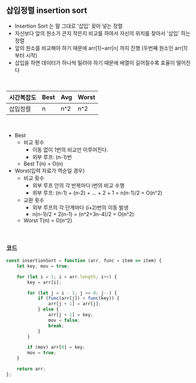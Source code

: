 ## 삽입정렬 insertion sort

- Insertion Sort 는 말 그대로 '삽입' 꽂아 넣는 정렬
- 자신보다 앞의 원소가 큰지 작은지 비교를 하여서 자신의 위치를 찾아서 '삽입' 하는 정렬
- 앞의 원소를 비교해야 하기 때문에 arr[1]~arr[n] 까지 진행 (두번째 원소인 arr[1] 부터 시작)
- 삽입을 하면 데이터가 하나씩 밀려야 하기 때문에 배열이 길어질수록 효율이 떨어진다
  
<br/>
  
| 시간복잡도 | Best | Avg | Worst |
| ---------- | ---- | --- | ----- |
| 삽입정렬   | n    | n^2 | n^2   |
  
<br/>
  
- Best
  - 비교 횟수
    - 이동 없이 1번의 비교만 이루어진다.
    - 외부 루프: (n-1)번
  - Best T(n) = O(n)
- Worst(입력 자료가 역순일 경우)
  - 비교 횟수
    - 외부 루프 안의 각 반복마다 i번의 비교 수행
    - 외부 루프: (n-1) + (n-2) + … + 2 + 1 = n(n-1)/2 = O(n^2)
  - 교환 횟수
    - 외부 루프의 각 단계마다 (i+2)번의 이동 발생
    - n(n-1)/2 + 2(n-1) = (n^2+3n-4)/2 = O(n^2)
  - Worst T(n) = O(n^2)
  
<br/>
  
### 코드
  
```js
const insertionSort = function (arr, func = item => item) {
    let key, mov = true;

    for (let i = 1; i < arr.length; i++) {
        key = arr[i];

        for (let j = i - 1; j >= 0; j--) {
            if (func(arr[j]) > func(key)) {
                arr[j + 1] = arr[j];
            } else {
                arr[j + 1] = key;
                mov = false;
                break;
            }
        }

        if (mov) arr[0] = key;
        mov = true;
    }

    return arr;
};
```